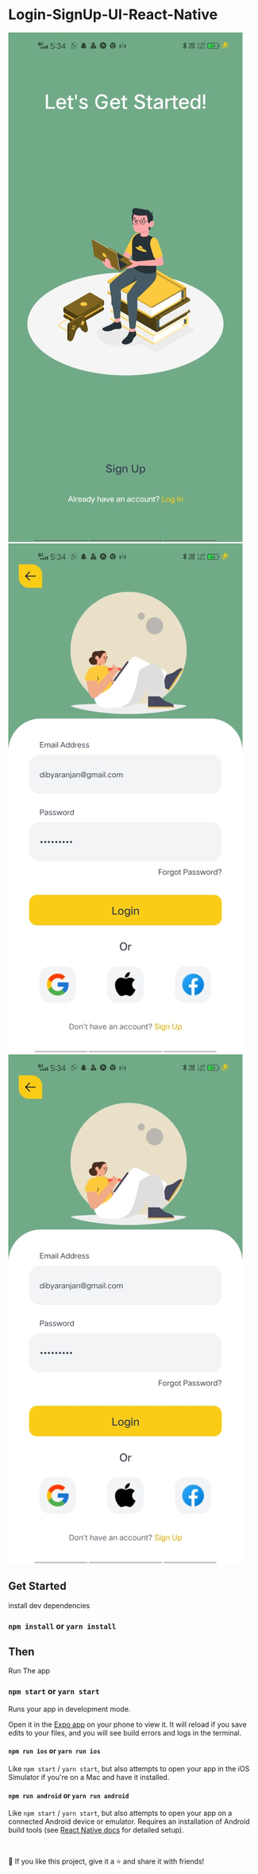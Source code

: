 # Login-SignUp-UI-React-Native

![Image](https://github.com/dibyaranajnsahoo1/Login-SingUp-ReactNetive-App/blob/main/WhatsApp%20Image%202024-01-21%20at%2017.39.04_c319ee5d.jpg?raw=true)
![Image](https://github.com/dibyaranajnsahoo1/Login-SingUp-ReactNetive-App/blob/main/WhatsApp%20Image%202024-01-21%20at%2017.39.03_79bb90ea.jpg?raw=true)
![Image](https://github.com/dibyaranajnsahoo1/Login-SingUp-ReactNetive-App/blob/main/WhatsApp%20Image%202024-01-21%20at%2017.39.03_79bb90ea.jpg?raw=true)


  

## Get Started

install dev dependencies

### `npm install` or `yarn install`

## Then

Run The app

### `npm start` or `yarn start`

Runs your app in development mode.

Open it in the [Expo app](https://expo.io) on your phone to view it. It will reload if you save edits to your files, and you will see build errors and logs in the terminal.

#### `npm run ios` or `yarn run ios`

Like `npm start` / `yarn start`, but also attempts to open your app in the iOS Simulator if you're on a Mac and have it installed.

#### `npm run android` or `yarn run android`

Like `npm start` / `yarn start`, but also attempts to open your app on a connected Android device or emulator. Requires an installation of Android build tools (see [React Native docs](https://facebook.github.io/react-native/docs/getting-started.html) for detailed setup).

<br />

💙 If you like this project, give it a ⭐ and share it with friends!



